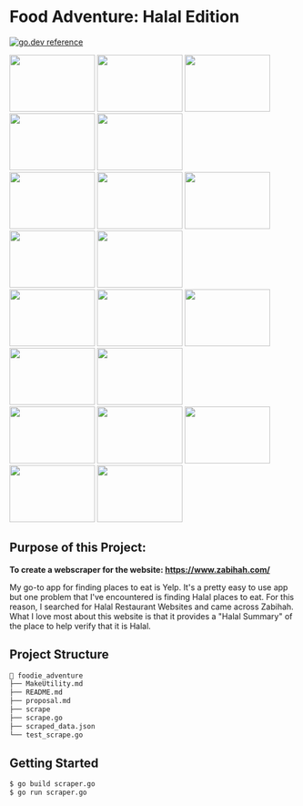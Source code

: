 # Food Adventure: Halal Edition
[![go.dev reference](https://img.shields.io/badge/go.dev-reference-007d9c?logo=go&logoColor=white&style=flat-square)](https://pkg.go.dev/url/of/your-module)


<div class="row">
  <div class="column">
    <img src="https://s3-media0.fl.yelpcdn.com/bphoto/bQ6ruT6eYidevObZ6b2MXQ/o.jpg" width="150" height="100">
    <img src="https://s3-media0.fl.yelpcdn.com/bphoto/S_kXiJ2fr_hWJ6BGxIOQrQ/o.jpg" width="150" height="100">
    <img src="https://s3-media0.fl.yelpcdn.com/bphoto/bQ6ruT6eYidevObZ6b2MXQ/o.jpg" width="150" height="100">
    <img src="https://s3-media0.fl.yelpcdn.com/bphoto/S_kXiJ2fr_hWJ6BGxIOQrQ/o.jpg" width="150" height="100">
    <img src="https://s3-media0.fl.yelpcdn.com/bphoto/bQ6ruT6eYidevObZ6b2MXQ/o.jpg" width="150" height="100">

  </div>
  <div class="column">
    <img src="https://s3-media0.fl.yelpcdn.com/bphoto/S_kXiJ2fr_hWJ6BGxIOQrQ/o.jpg" width="150" height="100">
    <img src="https://s3-media0.fl.yelpcdn.com/bphoto/bQ6ruT6eYidevObZ6b2MXQ/o.jpg" width="150" height="100">
    <img src="https://s3-media0.fl.yelpcdn.com/bphoto/S_kXiJ2fr_hWJ6BGxIOQrQ/o.jpg" width="150" height="100">
    <img src="https://s3-media0.fl.yelpcdn.com/bphoto/bQ6ruT6eYidevObZ6b2MXQ/o.jpg" width="150" height="100">
    <img src="https://s3-media0.fl.yelpcdn.com/bphoto/S_kXiJ2fr_hWJ6BGxIOQrQ/o.jpg" width="150" height="100">
  
  </div>
  <div class="column">
    <img src="https://s3-media0.fl.yelpcdn.com/bphoto/bQ6ruT6eYidevObZ6b2MXQ/o.jpg" width="150" height="100">
    <img src="https://s3-media0.fl.yelpcdn.com/bphoto/S_kXiJ2fr_hWJ6BGxIOQrQ/o.jpg" width="150" height="100">
    <img src="https://s3-media0.fl.yelpcdn.com/bphoto/bQ6ruT6eYidevObZ6b2MXQ/o.jpg" width="150" height="100">
    <img src="https://s3-media0.fl.yelpcdn.com/bphoto/S_kXiJ2fr_hWJ6BGxIOQrQ/o.jpg" width="150" height="100">
    <img src="https://s3-media0.fl.yelpcdn.com/bphoto/bQ6ruT6eYidevObZ6b2MXQ/o.jpg" width="150" height="100">
   
  </div>
  <div class="column">
    <img src="https://s3-media0.fl.yelpcdn.com/bphoto/S_kXiJ2fr_hWJ6BGxIOQrQ/o.jpg" width="150" height="100">
    <img src="https://s3-media0.fl.yelpcdn.com/bphoto/bQ6ruT6eYidevObZ6b2MXQ/o.jpg" width="150" height="100">
    <img src="https://s3-media0.fl.yelpcdn.com/bphoto/S_kXiJ2fr_hWJ6BGxIOQrQ/o.jpg" width="150" height="100">
    <img src="https://s3-media0.fl.yelpcdn.com/bphoto/bQ6ruT6eYidevObZ6b2MXQ/o.jpg" width="150" height="100">
    <img src="https://s3-media0.fl.yelpcdn.com/bphoto/S_kXiJ2fr_hWJ6BGxIOQrQ/o.jpg" width="150" height="100">
  
  </div>



## Purpose of this Project: 
**To create a webscraper for the website: https://www.zabihah.com/**

My go-to app for finding places to eat is Yelp. It's a pretty easy to use app but one problem that I've encountered is finding Halal places to eat.
For this reason, I searched for Halal Restaurant Websites and came across Zabihah. What I love most about this website is that it provides a "Halal Summary"
of the place to help verify that it is Halal.

## Project Structure

```bash
📂 foodie_adventure
├── MakeUtility.md
├── README.md
├── proposal.md
├── scrape
├── scrape.go
├── scraped_data.json
└── test_scrape.go
```

## Getting Started
```bash
$ go build scraper.go
$ go run scraper.go

```
